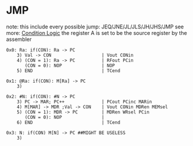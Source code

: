 # JMP

note: this include every possible jump: JEQ/JNE/JL/JLS/JH/JHS/JMP
see more: [Condition Logic](../Condition-Logic.md)
the register A is set to be the source register by the assembler

```text
0x0: Ra: if(CON): Ra -> PC
    3) Val -> CON                   | Vout CONin
    4) (CON = 1): Ra -> PC          | RFout PCin
       (CON = 0): NOP               | NOP
    5) END                          | TCend

0x1: @Ra: if(CON): M[Ra] -> PC
    3) 

0x2: #N: if(CON): #N -> PC
    3) PC -> MAR; PC++              | PCout PCinc MARin
    4) M[MAR] -> MDR ;Val -> CON    | Vout CONin MDRen MEMsel
    5) (CON = 1): MDR -> PC         | MDRen WRsel PCin
       (CON = 0): NOP               |
    6) END                          | TCend

0x3: N: if(CON) M[N] -> PC ##MIGHT BE USELESS
    3)
```
